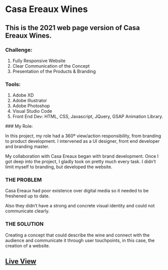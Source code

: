 # Casa Ereaux Wines
## This is the 2021 web page version of Casa Ereaux Wines.

### Challenge:
1. Fully Responsive Website
2. Clear Communication of the Concept
3. Presentation of the Products & Branding


### Tools: 
1. Adobe XD
2. Adobe Illustrator
3. Adobe Photoshop
4. Visual Studio Code
5. Front End Dev: HTML, CSS, Javascript, JQuery, GSAP Animation Library.


### My Role:

In this project, my role had a 360º view/action responsibility, from branding to product development. I intervened as a UI designer, front end developer and branding master.

My collaboration with Casa Ereaux began with brand development. Once I got deep into the project, I gladly took on pretty much every task. I didn’t limit myself to branding, but developed the website.


### THE PROBLEM

Casa Ereaux had poor existence over digital media so it needed to be freshened up to date.

Also they didn’t have a strong and concrete visual identity and could not communicate clearly.

### THE SOLUTION

Creating a concept that could describe the wine and connect with the audience and communicate it through user touchpoints, in this case, the creation of a website.


## [Live View](https://casaereaux2021.netlify.app/html)
